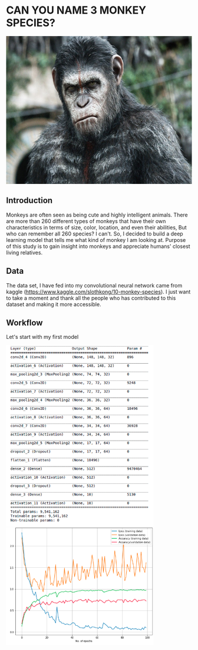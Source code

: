 # CAN YOU NAME 3 MONKEY SPECIES?

<p align="center">
<img src="data/Images/frontmonkeypic.jpg"  height="400" width="600" />
</p>

## Introduction
Monkeys are often seen as being cute and highly intelligent animals. There are more than 260 different types of monkeys that have their own characteristics in terms of size, color, location, and even their abilities, But who can remember all 260 species? I can't. So, I decided to build a deep learning model that tells me what kind of monkey I am looking at. Purpose of this study is to gain insight into monkeys and appreciate humans' closest living relatives.

## Data
The data set, I have fed into my convolutional neural network came from kaggle (https://www.kaggle.com/slothkong/10-monkey-species). I just want to take a moment and thank all the people who has contributed to this dataset and making it more accessible.

## Workflow
Let's start with my first model
<p align="left">
  <img src="data/Images/1stmodel.png" width="400">
  <img src="data/Images/1stgraph.png" width="400">
</p>
